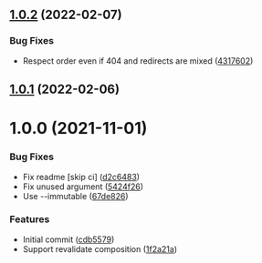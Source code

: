 ## [1.0.2](https://github.com/neet/next-composition/compare/v1.0.1...v1.0.2) (2022-02-07)


### Bug Fixes

* Respect order even if 404 and redirects are mixed ([4317602](https://github.com/neet/next-composition/commit/431760232d26c3c7ed5177d8aa9ac191fb901ab8))

## [1.0.1](https://github.com/neet/next-composition/compare/v1.0.0...v1.0.1) (2022-02-06)

# 1.0.0 (2021-11-01)


### Bug Fixes

* Fix readme [skip ci] ([d2c6483](https://github.com/neet/next-composition/commit/d2c648390dfd41414265918aad59d656789ba916))
* Fix unused argument ([5424f26](https://github.com/neet/next-composition/commit/5424f26ac657cf931e7f42cce9bb8d5deb46b056))
* Use --immutable ([67de826](https://github.com/neet/next-composition/commit/67de826192829c2b0d903a42b5e5d20a797125a6))


### Features

* Initial commit ([cdb5579](https://github.com/neet/next-composition/commit/cdb5579ba377fae8268edd0917f1c75ec54b174a))
* Support revalidate composition ([1f2a21a](https://github.com/neet/next-composition/commit/1f2a21ae5118a4d4db72bc80f4bce626135296d5))
